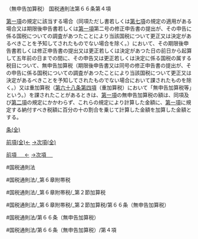 （無申告加算税）
国税通則法第６６条第４項

[第一項](国税通則法＿＿＿＿＿第６６条第１項)の規定に該当する場合（同項ただし書若しくは[第七項](国税通則法＿＿＿＿＿第６６条第７項)の規定の適用がある場合又は期限後申告書若しくは[第一項](国税通則法＿＿＿＿＿第６６条第１項)第二号の修正申告書の提出が、その申告に係る国税についての調査があつたことにより当該国税について更正又は決定があるべきことを予知してされたものでない場合を除く。）において、その期限後申告書若しくは修正申告書の提出又は更正若しくは決定があつた日の前日から起算して五年前の日までの間に、その申告又は更正若しくは決定に係る国税の属する税目について、無申告加算税（期限後申告書又は同号の修正申告書の提出が、その申告に係る国税についての調査があつたことにより当該国税について更正又は決定があるべきことを予知してされたものでない場合において課されたものを除く。）又は重加算税（[第六十八条第四項](国税通則法＿＿＿＿＿第６８条第４項)（重加算税）において「無申告加算税等」という。）を課されたことがあるときは、[第一項](国税通則法＿＿＿＿＿第６６条第１項)の無申告加算税の額は、同項及び[第二項](国税通則法＿＿＿＿＿第６６条第２項)の規定にかかわらず、これらの規定により計算した金額に、[第一項](国税通則法＿＿＿＿＿第６６条第１項)に規定する納付すべき税額に百分の十の割合を乗じて計算した金額を加算した金額とする。

[条(全)](国税通則法＿＿＿＿＿第６６条_.md)

[前項(全)←](国税通則法＿＿＿＿＿第６６条第３項_.md)    [→次項(全)](国税通則法＿＿＿＿＿第６６条第５項_.md)

[前項 　 ←](国税通則法＿＿＿＿＿第６６条第３項.md)    [→次項 　 ](国税通則法＿＿＿＿＿第６６条第５項.md)



#国税通則法

#国税通則法/_第６章附帯税

#国税通則法/_第６章附帯税/_第２節加算税

#国税通則法/_第６章附帯税/_第２節加算税/第６６条（無申告加算税）

#国税通則法/第６６条（無申告加算税）

#国税通則法/第６６条（無申告加算税）/第４項

